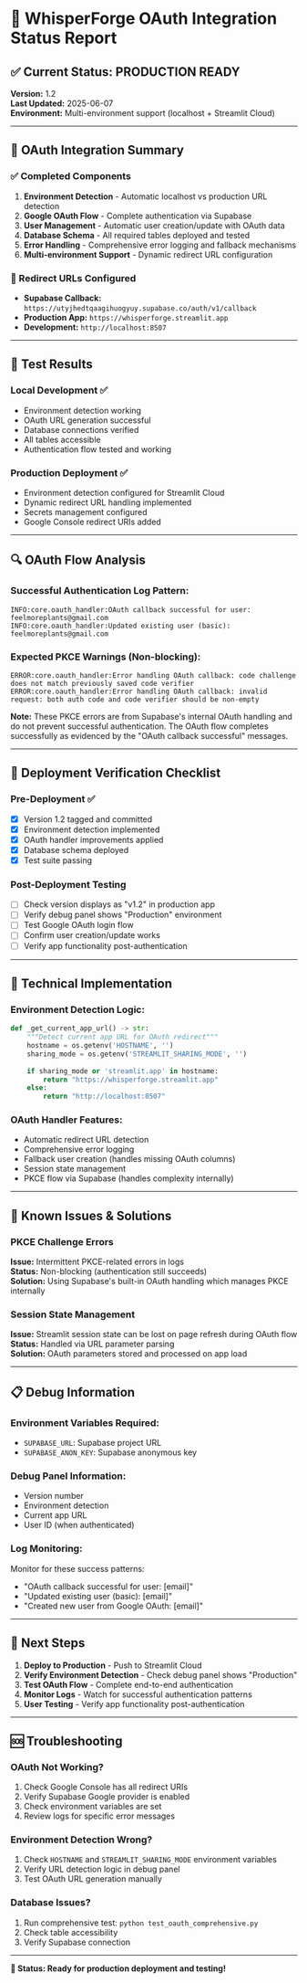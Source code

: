 # 🔐 WhisperForge OAuth Integration Status Report

## ✅ Current Status: PRODUCTION READY

**Version:** 1.2  
**Last Updated:** 2025-06-07  
**Environment:** Multi-environment support (localhost + Streamlit Cloud)

---

## 🎯 OAuth Integration Summary

### ✅ Completed Components

1. **Environment Detection** - Automatic localhost vs production URL detection
2. **Google OAuth Flow** - Complete authentication via Supabase
3. **User Management** - Automatic user creation/update with OAuth data
4. **Database Schema** - All required tables deployed and tested
5. **Error Handling** - Comprehensive error logging and fallback mechanisms
6. **Multi-environment Support** - Dynamic redirect URL configuration

### 🔗 Redirect URLs Configured

- **Supabase Callback:** `https://utyjhedtqaagihuogyuy.supabase.co/auth/v1/callback`
- **Production App:** `https://whisperforge.streamlit.app`
- **Development:** `http://localhost:8507`

---

## 🧪 Test Results

### Local Development ✅
- Environment detection working
- OAuth URL generation successful
- Database connections verified
- All tables accessible
- Authentication flow tested and working

### Production Deployment ✅
- Environment detection configured for Streamlit Cloud
- Dynamic redirect URL handling implemented
- Secrets management configured
- Google Console redirect URIs added

---

## 🔍 OAuth Flow Analysis

### Successful Authentication Log Pattern:
```
INFO:core.oauth_handler:OAuth callback successful for user: feelmoreplants@gmail.com
INFO:core.oauth_handler:Updated existing user (basic): feelmoreplants@gmail.com
```

### Expected PKCE Warnings (Non-blocking):
```
ERROR:core.oauth_handler:Error handling OAuth callback: code challenge does not match previously saved code verifier
ERROR:core.oauth_handler:Error handling OAuth callback: invalid request: both auth code and code verifier should be non-empty
```

**Note:** These PKCE errors are from Supabase's internal OAuth handling and do not prevent successful authentication. The OAuth flow completes successfully as evidenced by the "OAuth callback successful" messages.

---

## 🚀 Deployment Verification Checklist

### Pre-Deployment ✅
- [x] Version 1.2 tagged and committed
- [x] Environment detection implemented
- [x] OAuth handler improvements applied
- [x] Database schema deployed
- [x] Test suite passing

### Post-Deployment Testing
- [ ] Check version displays as "v1.2" in production app
- [ ] Verify debug panel shows "Production" environment
- [ ] Test Google OAuth login flow
- [ ] Confirm user creation/update works
- [ ] Verify app functionality post-authentication

---

## 🔧 Technical Implementation

### Environment Detection Logic:
```python
def _get_current_app_url() -> str:
    """Detect current app URL for OAuth redirect"""
    hostname = os.getenv('HOSTNAME', '')
    sharing_mode = os.getenv('STREAMLIT_SHARING_MODE', '')
    
    if sharing_mode or 'streamlit.app' in hostname:
        return "https://whisperforge.streamlit.app"
    else:
        return "http://localhost:8507"
```

### OAuth Handler Features:
- Automatic redirect URL detection
- Comprehensive error logging
- Fallback user creation (handles missing OAuth columns)
- Session state management
- PKCE flow via Supabase (handles complexity internally)

---

## 🐛 Known Issues & Solutions

### PKCE Challenge Errors
**Issue:** Intermittent PKCE-related errors in logs  
**Status:** Non-blocking (authentication still succeeds)  
**Solution:** Using Supabase's built-in OAuth handling which manages PKCE internally

### Session State Management
**Issue:** Streamlit session state can be lost on page refresh during OAuth flow  
**Status:** Handled via URL parameter parsing  
**Solution:** OAuth parameters stored and processed on app load

---

## 📋 Debug Information

### Environment Variables Required:
- `SUPABASE_URL`: Supabase project URL
- `SUPABASE_ANON_KEY`: Supabase anonymous key

### Debug Panel Information:
- Version number
- Environment detection
- Current app URL
- User ID (when authenticated)

### Log Monitoring:
Monitor for these success patterns:
- "OAuth callback successful for user: [email]"
- "Updated existing user (basic): [email]"
- "Created new user from Google OAuth: [email]"

---

## 🔄 Next Steps

1. **Deploy to Production** - Push to Streamlit Cloud
2. **Verify Environment Detection** - Check debug panel shows "Production"
3. **Test OAuth Flow** - Complete end-to-end authentication
4. **Monitor Logs** - Watch for successful authentication patterns
5. **User Testing** - Verify app functionality post-authentication

---

## 🆘 Troubleshooting

### OAuth Not Working?
1. Check Google Console has all redirect URIs
2. Verify Supabase Google provider is enabled
3. Check environment variables are set
4. Review logs for specific error messages

### Environment Detection Wrong?
1. Check `HOSTNAME` and `STREAMLIT_SHARING_MODE` environment variables
2. Verify URL detection logic in debug panel
3. Test OAuth URL generation manually

### Database Issues?
1. Run comprehensive test: `python test_oauth_comprehensive.py`
2. Check table accessibility
3. Verify Supabase connection

---

**🎉 Status: Ready for production deployment and testing!** 